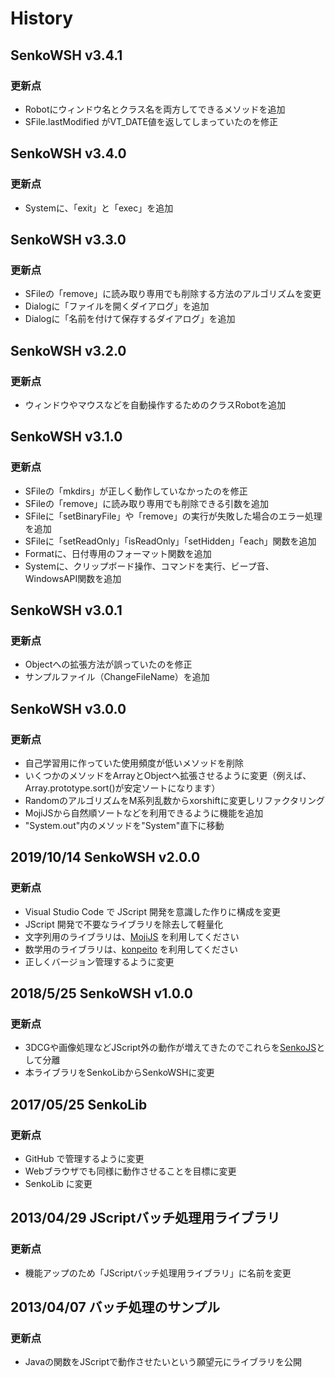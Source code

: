 # History

## SenkoWSH v3.4.1
### 更新点
- Robotにウィンドウ名とクラス名を両方してできるメソッドを追加
- SFile.lastModified がVT_DATE値を返してしまっていたのを修正

## SenkoWSH v3.4.0
### 更新点
- Systemに、「exit」と「exec」を追加

## SenkoWSH v3.3.0
### 更新点
- SFileの「remove」に読み取り専用でも削除する方法のアルゴリズムを変更
- Dialogに「ファイルを開くダイアログ」を追加
- Dialogに「名前を付けて保存するダイアログ」を追加

## SenkoWSH v3.2.0
### 更新点
- ウィンドウやマウスなどを自動操作するためのクラスRobotを追加

## SenkoWSH v3.1.0
### 更新点
- SFileの「mkdirs」が正しく動作していなかったのを修正
- SFileの「remove」に読み取り専用でも削除できる引数を追加
- SFileに「setBinaryFile」や「remove」の実行が失敗した場合のエラー処理を追加
- SFileに「setReadOnly」「isReadOnly」「setHidden」「each」関数を追加
- Formatに、日付専用のフォーマット関数を追加
- Systemに、クリップボード操作、コマンドを実行、ビープ音、WindowsAPI関数を追加

## SenkoWSH v3.0.1
### 更新点
- Objectへの拡張方法が誤っていたのを修正
- サンプルファイル（ChangeFileName）を追加

## SenkoWSH v3.0.0
### 更新点
- 自己学習用に作っていた使用頻度が低いメソッドを削除
- いくつかのメソッドをArrayとObjectへ拡張させるように変更（例えば、Array.prototype.sort()が安定ソートになります）
- RandomのアルゴリズムをM系列乱数からxorshiftに変更しリファクタリング
- MojiJSから自然順ソートなどを利用できるように機能を追加
- "System.out"内のメソッドを"System"直下に移動

## 2019/10/14 SenkoWSH v2.0.0
### 更新点
- Visual Studio Code で JScript 開発を意識した作りに構成を変更
- JScript 開発で不要なライブラリを除去して軽量化
- 文字列用のライブラリは、[MojiJS](https://github.com/natade-jp/MojiJS) を利用してください
- 数学用のライブラリは、[konpeito](https://github.com/natade-jp/konpeito) を利用してください
- 正しくバージョン管理するように変更

## 2018/5/25 SenkoWSH v1.0.0
### 更新点
- 3DCGや画像処理などJScript外の動作が増えてきたのでこれらを[SenkoJS](https://github.com/natade-jp/SenkoJS)として分離
- 本ライブラリをSenkoLibからSenkoWSHに変更

## 2017/05/25 SenkoLib
### 更新点
- GitHub で管理するように変更
- Webブラウザでも同様に動作させることを目標に変更
- SenkoLib に変更

## 2013/04/29 JScriptバッチ処理用ライブラリ
### 更新点
- 機能アップのため「JScriptバッチ処理用ライブラリ」に名前を変更

## 2013/04/07 バッチ処理のサンプル
### 更新点
- Javaの関数をJScriptで動作させたいという願望元にライブラリを公開